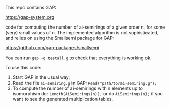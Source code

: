 This repo contains GAP:

https://gap-system.org

code for computing the number of ai-semirings of a given order n, for some
(very) small values of n. The implemented algorithm is not sophisticated,
and relies on using the Smallsemi package for GAP:

https://github.com/gap-packages/smallsemi

You can run `gap -q testall.g` to check that everything is working ok.

To use this code:

1. Start GAP in the usual way;
2. Read the file `ai-semiring.g` in GAP:
   `Read("path/to/ai-semiring.g");`
3. To compute the number of ai-semirings with n elements up to isomorphism do:
   `Length(AiSemirings(n));` or do `AiSemirings(n);` if you want to
   see the generated multiplication tables.

